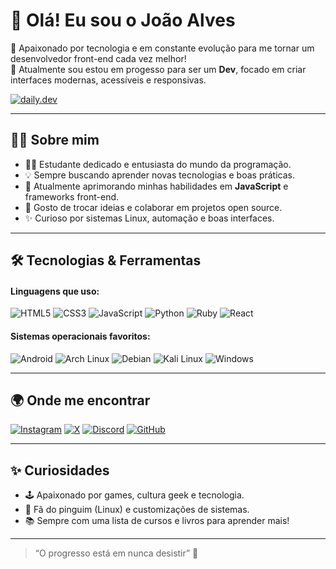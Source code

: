 # 👋 Olá! Eu sou o João Alves

🚀 Apaixonado por tecnologia e em constante evolução para me tornar um desenvolvedor front-end cada vez melhor!  
🎯 Atualmente sou estou em progesso para ser um **Dev**, focado em criar interfaces modernas, acessíveis e responsivas.

[![daily.dev](https://img.shields.io/badge/daily.dev-CE3DF3?style=for-the-badge&logo=daily.dev&logoColor=white)](https://app.daily.dev/alves404)

---

## 🧑‍💻 Sobre mim

- 👨‍🎓 Estudante dedicado e entusiasta do mundo da programação.
- 💡 Sempre buscando aprender novas tecnologias e boas práticas.
- 🌱 Atualmente aprimorando minhas habilidades em **JavaScript** e frameworks front-end.
- 💬 Gosto de trocar ideias e colaborar em projetos open source.
- ✨ Curioso por sistemas Linux, automação e boas interfaces.

---

## 🛠️ Tecnologias & Ferramentas

#### Linguagens que uso:
![HTML5](https://img.shields.io/badge/html5-%23E34F26.svg?style=for-the-badge&logo=html5&logoColor=white)
![CSS3](https://img.shields.io/badge/css3-%231572B6.svg?style=for-the-badge&logo=css3&logoColor=white)
![JavaScript](https://img.shields.io/badge/javascript-%23323330.svg?style=for-the-badge&logo=javascript&logoColor=%23F7DF1E)
![Python](https://img.shields.io/badge/python-3670A0?style=for-the-badge&logo=python&logoColor=ffdd54)
![Ruby](https://img.shields.io/badge/ruby-%23CC342D.svg?style=for-the-badge&logo=ruby&logoColor=white)
![React](https://img.shields.io/badge/React_Native-20232A?style=for-the-badge&logo=react&logoColor=61DAFB)

#### Sistemas operacionais favoritos:
![Android](https://img.shields.io/badge/Android-3DDC84?style=for-the-badge&logo=android&logoColor=white)
![Arch Linux](https://img.shields.io/badge/Arch%20Linux-1793D1?logo=arch-linux&logoColor=fff&style=for-the-badge)
![Debian](https://img.shields.io/badge/Debian-D70A53?style=for-the-badge&logo=debian&logoColor=white)
![Kali Linux](https://img.shields.io/badge/Kali-268BEE?style=for-the-badge&logo=kalilinux&logoColor=white)
![Windows](https://img.shields.io/badge/Windows-0078D6?style=for-the-badge&logo=windows&logoColor=white)

---

## 🌍 Onde me encontrar

[![Instagram](https://img.shields.io/badge/Instagram-%23E4405F.svg?style=for-the-badge&logo=Instagram&logoColor=white)](https://www.instagram.com/real.joao17/)
[![X](https://img.shields.io/badge/X-%23000000.svg?style=for-the-badge&logo=X&logoColor=white)](https://x.com/Alves1io)
[![Discord](https://img.shields.io/badge/Discord-%235865F2.svg?style=for-the-badge&logo=discord&logoColor=white)](https://discord.gg/fudZCf8A)
[![GitHub](https://img.shields.io/badge/github-%23121011.svg?style=for-the-badge&logo=github&logoColor=white)](https://github.com/Alves404)

---

## ✨ Curiosidades

- 🕹️ Apaixonado por games, cultura geek e tecnologia.
- 🐧 Fã do pinguim (Linux) e customizações de sistemas.
- 📚 Sempre com uma lista de cursos e livros para aprender mais!

---

> “O progresso está em nunca desistir” 🚀
